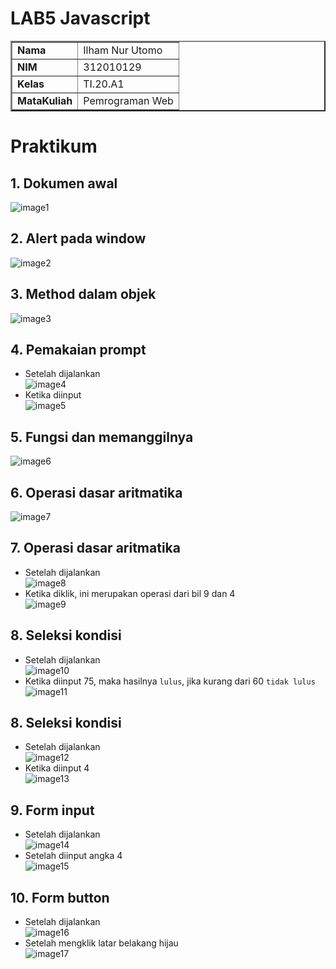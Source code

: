# LAB5 Javascript

<table border="2" cellpading="10">
  <tr>
    <td><b>Nama</b></td>
    <td>Ilham Nur Utomo</td>
  </tr>
  <tr>
    <td><b>NIM</b></td>
    <td>312010129</td>
  </tr>
  <tr>
    <td><b>Kelas</b></td>
    <td>TI.20.A1</td>
  </tr>
  <tr>
    <td><b>MataKuliah</b></td>
    <td>Pemrograman Web</td>
  </tr>
</table>

# <b>Praktikum</b>

## <b>1. Dokumen awal </b>
![image1](image/0-1_kode-dasar.PNG)<br>

## <b>2. Alert pada window </b>
![image2](image/0-2_alert.PNG)<br>

## <b>3. Method dalam objek </b>
![image3](image/0-3_try.PNG)<br>

## <b>4. Pemakaian prompt </b>
- Setelah dijalankan<br>
![image4](image/0-4_giphy.PNG)<br>
- Ketika diinput<br>
![image5](image/0-4-1_giphy.PNG)<br>

## <b>5. Fungsi dan memanggilnya </b>
![image6](image/0-5_fungsi.PNG)<br>

## <b>6. Operasi dasar aritmatika </b>
![image7](image/0-5_fungsi.PNG)<br>

## <b>7. Operasi dasar aritmatika </b>
- Setelah dijalankan<br>
![image8](image/0-6_aritmatik.PNG)<br>
- Ketika diklik, ini merupakan operasi dari bil 9 dan 4<br>
![image9](image/0-6_aritmatik.PNG)<br>

## <b>8. Seleksi kondisi </b>
- Setelah dijalankan<br>
![image10](image/0-7_kondisi.PNG)<br>
- Ketika diinput 75, maka hasilnya ``lulus``, jika kurang dari 60 ``tidak lulus``<br>
![image11](image/0-7-1_kondisi.PNG)<br>

## <b>8. Seleksi kondisi </b>
- Setelah dijalankan<br>
![image12](image/0-8_switch.PNG)<br>
- Ketika diinput 4<br>
![image13](image/0-8-1_switch.PNG)<br>

## <b>9. Form input </b>
- Setelah dijalankan<br>
![image14](image/0-9_f-input.PNG)<br>
- Setelah diinput angka 4<br>
![image15](image/0-9-1_f-input.PNG)<br>

## <b>10. Form button </b>
- Setelah dijalankan<br>
![image16](image/0-9_f-input.PNG)<br>
- Setelah mengklik latar belakang hijau<br>
![image17](image/0-9-1_f-input.PNG)<br>